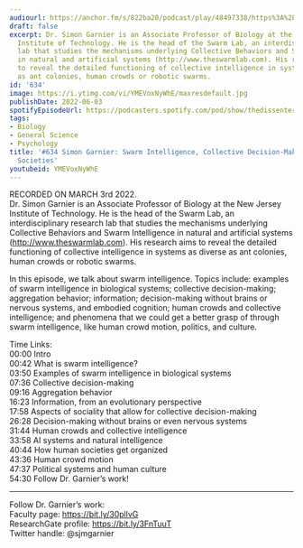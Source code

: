 ```yaml
---
audiourl: https://anchor.fm/s/822ba20/podcast/play/48497338/https%3A%2F%2Fd3ctxlq1ktw2nl.cloudfront.net%2Fstaging%2F2022-2-3%2F3014d945-2d6e-d458-61b9-cdf6a90291c0.m4a
draft: false
excerpt: Dr. Simon Garnier is an Associate Professor of Biology at the New Jersey
  Institute of Technology. He is the head of the Swarm Lab, an interdisciplinary research
  lab that studies the mechanisms underlying Collective Behaviors and Swarm Intelligence
  in natural and artificial systems (http://www.theswarmlab.com). His research aims
  to reveal the detailed functioning of collective intelligence in systems as diverse
  as ant colonies, human crowds or robotic swarms.
id: '634'
image: https://i.ytimg.com/vi/YMEVoxNyWhE/maxresdefault.jpg
publishDate: 2022-06-03
spotifyEpisodeUrl: https://podcasters.spotify.com/pod/show/thedissenter/episodes/634-Simon-Garnier-Swarm-Intelligence--Collective-Decision-Making--and-Human-Societies-e1f6h7q
tags:
- Biology
- General Science
- Psychology
title: '#634 Simon Garnier: Swarm Intelligence, Collective Decision-Making, and Human
  Societies'
youtubeid: YMEVoxNyWhE
---
```

<div class="timelinks">

RECORDED ON MARCH 3rd 2022.  
Dr. Simon Garnier is an Associate Professor of Biology at the New Jersey Institute of Technology. He is the head of the Swarm Lab, an interdisciplinary research lab that studies the mechanisms underlying Collective Behaviors and Swarm Intelligence in natural and artificial systems (http://www.theswarmlab.com). His research aims to reveal the detailed functioning of collective intelligence in systems as diverse as ant colonies, human crowds or robotic swarms.

In this episode, we talk about swarm intelligence. Topics include: examples of swarm intelligence in biological systems; collective decision-making; aggregation behavior; information; decision-making without brains or nervous systems, and embodied cognition; human crowds and collective intelligence; and phenomena that we could get a better grasp of through swarm intelligence, like human crowd motion, politics, and culture.

Time Links:  
<time>00:00</time> Intro  
<time>00:42</time> What is swarm intelligence?  
<time>03:50</time> Examples of swarm intelligence in biological systems  
<time>07:36</time> Collective decision-making  
<time>09:16</time> Aggregation behavior  
<time>16:23</time> Information, from an evolutionary perspective  
<time>17:58</time> Aspects of sociality that allow for collective decision-making  
<time>26:28</time> Decision-making without brains or even nervous systems  
<time>31:44</time> Human crowds and collective intelligence  
<time>33:58</time> AI systems and natural intelligence  
<time>40:44</time> How human societies get organized  
<time>43:36</time> Human crowd motion  
<time>47:37</time> Political systems and human culture  
<time>54:30</time> Follow Dr. Garnier’s work!

---

Follow Dr. Garnier’s work:  
Faculty page: https://bit.ly/30pllvG  
ResearchGate profile: https://bit.ly/3FnTuuT  
Twitter handle: @sjmgarnier
</div>

